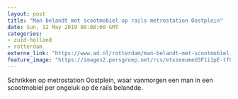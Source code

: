 ```yaml
---
layout: post
title: "Man belandt met scootmobiel op rails metrostation Oostplein"
date: Sun, 12 May 2019 08:08:00 GMT
categories: 
- zuid-holland 
- rotterdam 
externe_link: "https://www.ad.nl/rotterdam/man-belandt-met-scootmobiel-op-rails-metrostation-oostplein~a1b29b71/"
feature_image: "https://images2.persgroep.net/rcs/etxzeeumeU3F1i1pE-tf8VTzLcM/diocontent/148072592/_fitwidth/400/?appId=21791a8992982cd8da851550a453bd7f&quality=0.7"
---
```


Schrikken op metrostation Oostplein, waar vanmorgen een man in een scootmobiel per ongeluk op de rails belandde.
